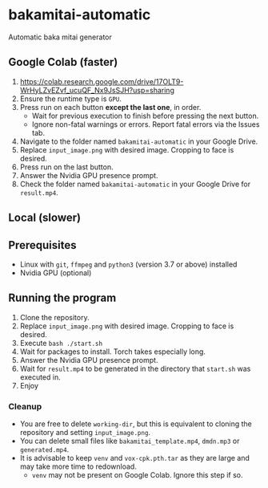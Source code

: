 # bakamitai-automatic
Automatic baka mitai generator

## Google Colab (faster)
 1. https://colab.research.google.com/drive/17OLT9-WrHyLZvEZvf_ucuQF_Nx9JsSJH?usp=sharing
 2. Ensure the runtime type is `GPU`.
 3. Press run on each button **except the last one**, in order.
    * Wait for previous execution to finish before pressing the next button.
    * Ignore non-fatal warnings or errors. Report fatal errors via the Issues tab.
 4. Navigate to the folder named `bakamitai-automatic` in your Google Drive.
 5. Replace `input_image.png` with desired image. Cropping to face is desired.
 6. Press run on the last button.
 7. Answer the Nvidia GPU presence prompt.
 8. Check the folder named `bakamitai-automatic` in your Google Drive for `result.mp4`.

## Local (slower)
  ## Prerequisites
   * Linux with `git`, `ffmpeg` and `python3` (version 3.7 or above) installed
   * Nvidia GPU (optional)

  ## Running the program
   1. Clone the repository.
   2. Replace `input_image.png` with desired image. Cropping to face is desired.
   3. Execute `bash ./start.sh`
   4. Wait for packages to install. Torch takes especially long.
   5. Answer the Nvidia GPU presence prompt.
   6. Wait for `result.mp4` to be generated in the directory that `start.sh` was executed in.
   7. Enjoy

### Cleanup
  * You are free to delete `working-dir`, but this is equivalent to cloning the repository and setting `input_image.png`.
  * You can delete small files like `bakamitai_template.mp4`, `dmdn.mp3` or `generated.mp4`.
  * It is advisable to keep `venv` and `vox-cpk.pth.tar` as they are large and may take more time to redownload.
    * `venv` may not be present on Google Colab. Ignore this step if so.
